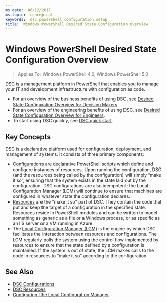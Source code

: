 ```yaml
---
ms.date:  06/12/2017
ms.topic:  conceptual
keywords:  dsc,powershell,configuration,setup
title:  Windows PowerShell Desired State Configuration Overview
---
```


# Windows PowerShell Desired State Configuration Overview

> Applies To: Windows PowerShell 4.0, Windows PowerShell 5.0

DSC is a management platform in PowerShell that enables you to manage your IT and development infrastructure with configuration as code.

- For an overview of the business benefits of using DSC, see [Desired State Configuration Overview for Decision Makers](decisionMaker.md).
- For an overview of the engineering benefits of using DSC, see [Desired State Configuration Overview for Engineers](DscForEngineers.md).
- To start using DSC quickly, see [DSC quick start](quickStart.md).

## Key Concepts

DSC is a declarative platform used for configuration, deployment, and management of systems. It consists of three primary components:

- [Configurations](configurations.md) are declarative PowerShell scripts which define and configure instances of resources.
    Upon running the configuration, DSC (and the resources being called by the configuration) will simply “make it so”,
    ensuring that the system exists in the state laid out by the configuration.
    DSC configurations are also idempotent: the Local Configuration Manager (LCM) will continue to ensure that machines are configured in whatever state the configuration declares.
- [Resources](resources.md) are the "make it so" part of DSC. They contain the code that put and keep the target of a configuration in the specified state.
    Resources reside in PowerShell modules and can be written to model something as generic as a file or a Windows process,
    or as specific as an IIS server or a VM running in Azure.
- The [Local Configuration Manager (LCM)](metaConfig.md) is the engine by which DSC facilitates the interaction between resources and configurations.
    The LCM regularly polls the system using the control flow implemented by resources to ensure that the state defined by a configuration is maintained.
    If the system is out of state, the LCM makes calls to the code in resources to “make it so” according to the configuration.

## See Also

- [DSC Configurations](configurations.md)
- [DSC Resources](resources.md)
- [Configuring The Local Configuration Manager](metaConfig.md)